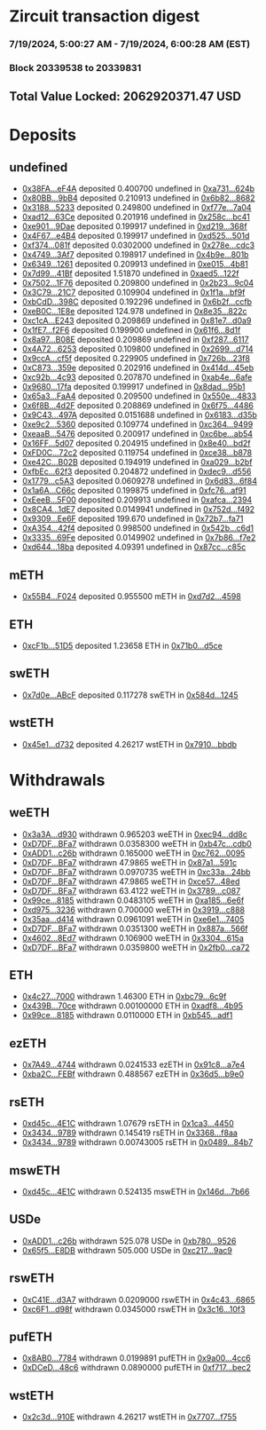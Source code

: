 # Zircuit transaction digest
### 7/19/2024, 5:00:27 AM - 7/19/2024, 6:00:28 AM (EST)
### Block 20339538 to 20339831

## Total Value Locked: 2062920371.47 USD

# Deposits
## undefined
- [0x38FA...eF4A](https://etherscan.io/address/0x38FA5bbDa093D245Ca6e48089Ba916d982C9eF4A) deposited 0.400700 undefined in [0xa731...624b](https://etherscan.io/tx/0x38FA5bbDa093D245Ca6e48089Ba916d982C9eF4A)
- [0x80BB...9bB4](https://etherscan.io/address/0x80BB6B34B4cEC45E5108eA0F5d96003E80779bB4) deposited 0.210913 undefined in [0x6b82...8682](https://etherscan.io/tx/0x80BB6B34B4cEC45E5108eA0F5d96003E80779bB4)
- [0x3188...5233](https://etherscan.io/address/0x3188D3c74f6A6C53f498C52008b8deef00605233) deposited 0.249800 undefined in [0xf77e...7a04](https://etherscan.io/tx/0x3188D3c74f6A6C53f498C52008b8deef00605233)
- [0xad12...63Ce](https://etherscan.io/address/0xad126ea56dF1bd4f394760D846AF3F349F0363Ce) deposited 0.201916 undefined in [0x258c...bc41](https://etherscan.io/tx/0xad126ea56dF1bd4f394760D846AF3F349F0363Ce)
- [0xe901...9Dae](https://etherscan.io/address/0xe901700f3517cC363A1b630C849F57649B699Dae) deposited 0.199917 undefined in [0xd219...368f](https://etherscan.io/tx/0xe901700f3517cC363A1b630C849F57649B699Dae)
- [0x4F67...e4B4](https://etherscan.io/address/0x4F670870883359ecf6C91c20bE7F833264f7e4B4) deposited 0.199917 undefined in [0xd525...501d](https://etherscan.io/tx/0x4F670870883359ecf6C91c20bE7F833264f7e4B4)
- [0xf374...081f](https://etherscan.io/address/0xf37416e85975D244F2CF29E35BFB3e7c30C9081f) deposited 0.0302000 undefined in [0x278e...cdc3](https://etherscan.io/tx/0xf37416e85975D244F2CF29E35BFB3e7c30C9081f)
- [0x4749...3Af7](https://etherscan.io/address/0x4749f46A18F07cf8303b42faaDef413c6CA63Af7) deposited 0.198917 undefined in [0x4b9e...801b](https://etherscan.io/tx/0x4749f46A18F07cf8303b42faaDef413c6CA63Af7)
- [0x6349...1261](https://etherscan.io/address/0x6349159E86122Af97c1C95335B8f723644e81261) deposited 0.209913 undefined in [0xe015...4b81](https://etherscan.io/tx/0x6349159E86122Af97c1C95335B8f723644e81261)
- [0x7d99...41Bf](https://etherscan.io/address/0x7d990A49ed224B6497cBBa4F082a80f0336041Bf) deposited 1.51870 undefined in [0xaed5...122f](https://etherscan.io/tx/0x7d990A49ed224B6497cBBa4F082a80f0336041Bf)
- [0x7502...1F76](https://etherscan.io/address/0x750226d43c5ee850817a0dF0Ce930a0088cb1F76) deposited 0.209800 undefined in [0x2b23...9c04](https://etherscan.io/tx/0x750226d43c5ee850817a0dF0Ce930a0088cb1F76)
- [0x3C79...21C7](https://etherscan.io/address/0x3C795E4F750B15b61159E8f38dCA512256a021C7) deposited 0.109904 undefined in [0x1f1a...bf9f](https://etherscan.io/tx/0x3C795E4F750B15b61159E8f38dCA512256a021C7)
- [0xbCdD...398C](https://etherscan.io/address/0xbCdDe113e0Be48145d119f6ec87a78582CD1398C) deposited 0.192296 undefined in [0x6b2f...ccfb](https://etherscan.io/tx/0xbCdDe113e0Be48145d119f6ec87a78582CD1398C)
- [0xeB0C...1E8e](https://etherscan.io/address/0xeB0Cda1a52f9ac0bD5293bd65b52eD07168e1E8e) deposited 124.978 undefined in [0x8e35...822c](https://etherscan.io/tx/0xeB0Cda1a52f9ac0bD5293bd65b52eD07168e1E8e)
- [0xc1cA...E243](https://etherscan.io/address/0xc1cA319907101604B014598C4c07689802F2E243) deposited 0.209869 undefined in [0x81e7...d0a9](https://etherscan.io/tx/0xc1cA319907101604B014598C4c07689802F2E243)
- [0x1fE7...f2F6](https://etherscan.io/address/0x1fE7602cf87Bfb401D030c7bA4B6bdE3AD8af2F6) deposited 0.199900 undefined in [0x61f6...8d1f](https://etherscan.io/tx/0x1fE7602cf87Bfb401D030c7bA4B6bdE3AD8af2F6)
- [0x8a97...B08E](https://etherscan.io/address/0x8a970E58A24A62F233E70358B407ce310479B08E) deposited 0.209869 undefined in [0xf287...6117](https://etherscan.io/tx/0x8a970E58A24A62F233E70358B407ce310479B08E)
- [0x4A72...6253](https://etherscan.io/address/0x4A72336603b54d1cBa89D7bd56777C47EA0E6253) deposited 0.109800 undefined in [0x2699...d714](https://etherscan.io/tx/0x4A72336603b54d1cBa89D7bd56777C47EA0E6253)
- [0x9ccA...cf5f](https://etherscan.io/address/0x9ccAc4795D479405F71a06aC1FF99592eACbcf5f) deposited 0.229905 undefined in [0x726b...23f8](https://etherscan.io/tx/0x9ccAc4795D479405F71a06aC1FF99592eACbcf5f)
- [0xC873...359e](https://etherscan.io/address/0xC873818C0d954B69b66C9315D62ee73f6e1C359e) deposited 0.202916 undefined in [0x414d...45eb](https://etherscan.io/tx/0xC873818C0d954B69b66C9315D62ee73f6e1C359e)
- [0xc92b...4c93](https://etherscan.io/address/0xc92b96427CD7e6CE9b0E92deD535Ec5b0dcA4c93) deposited 0.207870 undefined in [0xab4e...6afe](https://etherscan.io/tx/0xc92b96427CD7e6CE9b0E92deD535Ec5b0dcA4c93)
- [0x9680...17fa](https://etherscan.io/address/0x96800cfdFa0Af48eaC2C3fF6a100CdA0235517fa) deposited 0.199917 undefined in [0x8dad...95b1](https://etherscan.io/tx/0x96800cfdFa0Af48eaC2C3fF6a100CdA0235517fa)
- [0x65a3...FaA4](https://etherscan.io/address/0x65a3d1F8203455759630616313e9DfF84d67FaA4) deposited 0.209500 undefined in [0x550e...4833](https://etherscan.io/tx/0x65a3d1F8203455759630616313e9DfF84d67FaA4)
- [0x6f8B...4d2F](https://etherscan.io/address/0x6f8BC5C26324fff6e2db080E1e61758Acf064d2F) deposited 0.208869 undefined in [0x6f75...4486](https://etherscan.io/tx/0x6f8BC5C26324fff6e2db080E1e61758Acf064d2F)
- [0x9C43...497A](https://etherscan.io/address/0x9C43c2c608Dc0E48B691Ed85C09115f54556497A) deposited 0.0151688 undefined in [0x6183...d35b](https://etherscan.io/tx/0x9C43c2c608Dc0E48B691Ed85C09115f54556497A)
- [0xe9c2...5360](https://etherscan.io/address/0xe9c208e0887b94B8C81cBD7F3E5E10cF862D5360) deposited 0.109774 undefined in [0xc364...9499](https://etherscan.io/tx/0xe9c208e0887b94B8C81cBD7F3E5E10cF862D5360)
- [0xeaaB...5476](https://etherscan.io/address/0xeaaBE6869A27d84459c8E1490001CCdEbb245476) deposited 0.200917 undefined in [0xc6be...ab54](https://etherscan.io/tx/0xeaaBE6869A27d84459c8E1490001CCdEbb245476)
- [0x16FF...5d07](https://etherscan.io/address/0x16FF685809F5cf7285799A36823EF29213535d07) deposited 0.204915 undefined in [0x8e40...bd2f](https://etherscan.io/tx/0x16FF685809F5cf7285799A36823EF29213535d07)
- [0xFD0C...72c2](https://etherscan.io/address/0xFD0C86Bef48C400d997c5e858378511f937172c2) deposited 0.119754 undefined in [0xce38...b878](https://etherscan.io/tx/0xFD0C86Bef48C400d997c5e858378511f937172c2)
- [0xe42C...B02B](https://etherscan.io/address/0xe42C38691295E249E314c6FdF6f918E7ABaAB02B) deposited 0.194919 undefined in [0xa029...b2bf](https://etherscan.io/tx/0xe42C38691295E249E314c6FdF6f918E7ABaAB02B)
- [0xfbEc...62f3](https://etherscan.io/address/0xfbEc1fEaa2685F70DC67B3e10ef949c5EcD862f3) deposited 0.204872 undefined in [0xdec9...d556](https://etherscan.io/tx/0xfbEc1fEaa2685F70DC67B3e10ef949c5EcD862f3)
- [0x1779...c5A3](https://etherscan.io/address/0x1779bf648EB627e66ed1EF96d4D4223834b5c5A3) deposited 0.0609278 undefined in [0x6d83...6f84](https://etherscan.io/tx/0x1779bf648EB627e66ed1EF96d4D4223834b5c5A3)
- [0x1a6A...C66c](https://etherscan.io/address/0x1a6A3C77a20cf891a72d23Ff9C14d81692EEC66c) deposited 0.199875 undefined in [0xfc76...af91](https://etherscan.io/tx/0x1a6A3C77a20cf891a72d23Ff9C14d81692EEC66c)
- [0xEeeB...5F00](https://etherscan.io/address/0xEeeB85bB9A3decD3566aC9D3CC5b2eEde0C15F00) deposited 0.209913 undefined in [0xafca...2394](https://etherscan.io/tx/0xEeeB85bB9A3decD3566aC9D3CC5b2eEde0C15F00)
- [0x8CA4...1dE7](https://etherscan.io/address/0x8CA4D8bEcE3Ef9a6C3093eFBc76004C560811dE7) deposited 0.0149941 undefined in [0x752d...f492](https://etherscan.io/tx/0x8CA4D8bEcE3Ef9a6C3093eFBc76004C560811dE7)
- [0x9309...Ee6F](https://etherscan.io/address/0x9309562D2794064C2759dB6885cE06c86FC5Ee6F) deposited 199.670 undefined in [0x72b7...fa71](https://etherscan.io/tx/0x9309562D2794064C2759dB6885cE06c86FC5Ee6F)
- [0xA354...42f4](https://etherscan.io/address/0xA3544f743007114adDdb3D65C9DfEc079cF042f4) deposited 0.998500 undefined in [0x542b...c6d1](https://etherscan.io/tx/0xA3544f743007114adDdb3D65C9DfEc079cF042f4)
- [0x3335...69Fe](https://etherscan.io/address/0x333507564B12c3869F7293c7Ec0eAa96441769Fe) deposited 0.0149902 undefined in [0x7b86...f7e2](https://etherscan.io/tx/0x333507564B12c3869F7293c7Ec0eAa96441769Fe)
- [0xd644...18ba](https://etherscan.io/address/0xd644e606D8Bf560a31fB482e1c0a0676a7ED18ba) deposited 4.09391 undefined in [0x87cc...c85c](https://etherscan.io/tx/0xd644e606D8Bf560a31fB482e1c0a0676a7ED18ba)
## mETH
- [0x55B4...F024](https://etherscan.io/address/0x55B41331fC4aD1f659BB4b1C963B4ed90ff2F024) deposited 0.955500 mETH in [0xd7d2...4598](https://etherscan.io/tx/0x55B41331fC4aD1f659BB4b1C963B4ed90ff2F024)
## ETH
- [0xcF1b...51D5](https://etherscan.io/address/0xcF1bdF836DC277EB75087e1B912d0e169F7C51D5) deposited 1.23658 ETH in [0x71b0...d5ce](https://etherscan.io/tx/0xcF1bdF836DC277EB75087e1B912d0e169F7C51D5)
## swETH
- [0x7d0e...ABcF](https://etherscan.io/address/0x7d0e12a5Abd02af33ea510e7ea0BcF5035a1ABcF) deposited 0.117278 swETH in [0x584d...1245](https://etherscan.io/tx/0x7d0e12a5Abd02af33ea510e7ea0BcF5035a1ABcF)
## wstETH
- [0x45e1...d732](https://etherscan.io/address/0x45e1634D573f067EED133553c37c03c3AffFd732) deposited 4.26217 wstETH in [0x7910...bbdb](https://etherscan.io/tx/0x45e1634D573f067EED133553c37c03c3AffFd732)
# Withdrawals
## weETH
- [0x3a3A...d930](https://etherscan.io/address/0x3a3Ad081cB10b004145a3CA5257Bf5DC61e3d930) withdrawn 0.965203 weETH in [0xec94...dd8c](https://etherscan.io/tx/0x3a3Ad081cB10b004145a3CA5257Bf5DC61e3d930)
- [0xD7DF...BFa7](https://etherscan.io/address/0xD7DF7E085214743530afF339aFC420c7c720BFa7) withdrawn 0.0358300 weETH in [0xb47c...cdb0](https://etherscan.io/tx/0xD7DF7E085214743530afF339aFC420c7c720BFa7)
- [0xADD1...c26b](https://etherscan.io/address/0xADD1f430F02EC07606761EC87327af98011Dc26b) withdrawn 0.165000 weETH in [0xc762...0095](https://etherscan.io/tx/0xADD1f430F02EC07606761EC87327af98011Dc26b)
- [0xD7DF...BFa7](https://etherscan.io/address/0xD7DF7E085214743530afF339aFC420c7c720BFa7) withdrawn 47.9865 weETH in [0x87a1...591c](https://etherscan.io/tx/0xD7DF7E085214743530afF339aFC420c7c720BFa7)
- [0xD7DF...BFa7](https://etherscan.io/address/0xD7DF7E085214743530afF339aFC420c7c720BFa7) withdrawn 0.0970735 weETH in [0xc33a...24bb](https://etherscan.io/tx/0xD7DF7E085214743530afF339aFC420c7c720BFa7)
- [0xD7DF...BFa7](https://etherscan.io/address/0xD7DF7E085214743530afF339aFC420c7c720BFa7) withdrawn 47.9865 weETH in [0xce57...48ed](https://etherscan.io/tx/0xD7DF7E085214743530afF339aFC420c7c720BFa7)
- [0xD7DF...BFa7](https://etherscan.io/address/0xD7DF7E085214743530afF339aFC420c7c720BFa7) withdrawn 63.4122 weETH in [0x3789...c087](https://etherscan.io/tx/0xD7DF7E085214743530afF339aFC420c7c720BFa7)
- [0x99ce...8185](https://etherscan.io/address/0x99ce2bEd5747C2aB0256e9d352dAEcF92f468185) withdrawn 0.0483105 weETH in [0xa185...6e6f](https://etherscan.io/tx/0x99ce2bEd5747C2aB0256e9d352dAEcF92f468185)
- [0xd975...3236](https://etherscan.io/address/0xd9759E2fE6277D7D81C3D935d0DCaC684D9B3236) withdrawn 0.700000 weETH in [0x3919...c888](https://etherscan.io/tx/0xd9759E2fE6277D7D81C3D935d0DCaC684D9B3236)
- [0x35aa...d414](https://etherscan.io/address/0x35aadd09b28C1b77DD4C87a7EA13a3c4bd14d414) withdrawn 0.0961091 weETH in [0xe6e1...7405](https://etherscan.io/tx/0x35aadd09b28C1b77DD4C87a7EA13a3c4bd14d414)
- [0xD7DF...BFa7](https://etherscan.io/address/0xD7DF7E085214743530afF339aFC420c7c720BFa7) withdrawn 0.0351300 weETH in [0x887a...566f](https://etherscan.io/tx/0xD7DF7E085214743530afF339aFC420c7c720BFa7)
- [0x4602...8Ed7](https://etherscan.io/address/0x4602BCCe1C99ef96265C8c9a8400A91D74c68Ed7) withdrawn 0.106900 weETH in [0x3304...615a](https://etherscan.io/tx/0x4602BCCe1C99ef96265C8c9a8400A91D74c68Ed7)
- [0xD7DF...BFa7](https://etherscan.io/address/0xD7DF7E085214743530afF339aFC420c7c720BFa7) withdrawn 0.0359800 weETH in [0x2fb0...ca72](https://etherscan.io/tx/0xD7DF7E085214743530afF339aFC420c7c720BFa7)
## ETH
- [0x4c27...7000](https://etherscan.io/address/0x4c2771C64e6F83C05D80fBe76bC26ac3C3A17000) withdrawn 1.46300 ETH in [0xbc79...6c9f](https://etherscan.io/tx/0x4c2771C64e6F83C05D80fBe76bC26ac3C3A17000)
- [0x439B...70ce](https://etherscan.io/address/0x439BEf786571Ff3664E8f57Fb8d504A4574370ce) withdrawn 0.00100000 ETH in [0xadf8...4b95](https://etherscan.io/tx/0x439BEf786571Ff3664E8f57Fb8d504A4574370ce)
- [0x99ce...8185](https://etherscan.io/address/0x99ce2bEd5747C2aB0256e9d352dAEcF92f468185) withdrawn 0.0110000 ETH in [0xb545...adf1](https://etherscan.io/tx/0x99ce2bEd5747C2aB0256e9d352dAEcF92f468185)
## ezETH
- [0x7A49...4744](https://etherscan.io/address/0x7A493Be5c2ce014cD049Bf178a1ac0Db1B434744) withdrawn 0.0241533 ezETH in [0x91c8...a7e4](https://etherscan.io/tx/0x7A493Be5c2ce014cD049Bf178a1ac0Db1B434744)
- [0xba2C...FEBf](https://etherscan.io/address/0xba2C69C5BF8a2D68A146945b71cFeF14dC52FEBf) withdrawn 0.488567 ezETH in [0x36d5...b9e0](https://etherscan.io/tx/0xba2C69C5BF8a2D68A146945b71cFeF14dC52FEBf)
## rsETH
- [0xd45c...4E1C](https://etherscan.io/address/0xd45cDfF84BF5011E0D12eEfB623A547fee8A4E1C) withdrawn 1.07679 rsETH in [0x1ca3...4450](https://etherscan.io/tx/0xd45cDfF84BF5011E0D12eEfB623A547fee8A4E1C)
- [0x3434...9789](https://etherscan.io/address/0x34349c5569e7B846c3558961552D2202760A9789) withdrawn 0.145419 rsETH in [0x3368...f8aa](https://etherscan.io/tx/0x34349c5569e7B846c3558961552D2202760A9789)
- [0x3434...9789](https://etherscan.io/address/0x34349c5569e7B846c3558961552D2202760A9789) withdrawn 0.00743005 rsETH in [0x0489...84b7](https://etherscan.io/tx/0x34349c5569e7B846c3558961552D2202760A9789)
## mswETH
- [0xd45c...4E1C](https://etherscan.io/address/0xd45cDfF84BF5011E0D12eEfB623A547fee8A4E1C) withdrawn 0.524135 mswETH in [0x146d...7b66](https://etherscan.io/tx/0xd45cDfF84BF5011E0D12eEfB623A547fee8A4E1C)
## USDe
- [0xADD1...c26b](https://etherscan.io/address/0xADD1f430F02EC07606761EC87327af98011Dc26b) withdrawn 525.078 USDe in [0xb780...9526](https://etherscan.io/tx/0xADD1f430F02EC07606761EC87327af98011Dc26b)
- [0x65f5...E8DB](https://etherscan.io/address/0x65f5BbdA59FE7567FBCdC79256b91d322C75E8DB) withdrawn 505.000 USDe in [0xc217...9ac9](https://etherscan.io/tx/0x65f5BbdA59FE7567FBCdC79256b91d322C75E8DB)
## rswETH
- [0xC41E...d3A7](https://etherscan.io/address/0xC41E9E4142Ec8E9B6Cbe1FaFDd25d4F29798d3A7) withdrawn 0.0209000 rswETH in [0x4c43...6865](https://etherscan.io/tx/0xC41E9E4142Ec8E9B6Cbe1FaFDd25d4F29798d3A7)
- [0xc6F1...d98f](https://etherscan.io/address/0xc6F1eC8AAeD5b5f3E6DcDEa4008e4724369Ed98f) withdrawn 0.0345000 rswETH in [0x3c16...10f3](https://etherscan.io/tx/0xc6F1eC8AAeD5b5f3E6DcDEa4008e4724369Ed98f)
## pufETH
- [0x8AB0...7784](https://etherscan.io/address/0x8AB093a6F60F8f802CeFa06cC41fB9FfeBD37784) withdrawn 0.0199891 pufETH in [0x9a00...4cc6](https://etherscan.io/tx/0x8AB093a6F60F8f802CeFa06cC41fB9FfeBD37784)
- [0xDCeD...48c6](https://etherscan.io/address/0xDCeD828E70deCb3B612BDe1031D253408DF848c6) withdrawn 0.0890000 pufETH in [0xf717...bec2](https://etherscan.io/tx/0xDCeD828E70deCb3B612BDe1031D253408DF848c6)
## wstETH
- [0x2c3d...910E](https://etherscan.io/address/0x2c3dD43157a0c030410adB3D4893D909041c910E) withdrawn 4.26217 wstETH in [0x7707...f755](https://etherscan.io/tx/0x2c3dD43157a0c030410adB3D4893D909041c910E)
